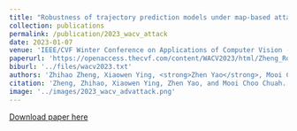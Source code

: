```yaml
---
title: "Robustness of trajectory prediction models under map-based attacks"
collection: publications
permalink: /publication/2023_wacv_attack
date: 2023-01-07
venue: 'IEEE/CVF Winter Conference on Applications of Computer Vision (WACV)'
paperurl: 'https://openaccess.thecvf.com/content/WACV2023/html/Zheng_Robustness_of_Trajectory_Prediction_Models_Under_Map-Based_Attacks_WACV_2023_paper.html'
biburl: '../files/wacv2023.txt'
authors: 'Zhihao Zheng, Xiaowen Ying, <strong>Zhen Yao</strong>, Mooi Choo Chuah'
citation: 'Zheng, Zhihao, Xiaowen Ying, Zhen Yao, and Mooi Choo Chuah. "Robustness of trajectory prediction models under map-based attacks." Proceedings of the IEEE/CVF Winter Conference on Applications of Computer Vision (WACV), 2023.'
image: '../images/2023_wacv_advattack.png'
---
```


[Download paper here](https://openaccess.thecvf.com/content/WACV2023/papers/Zheng_Robustness_of_Trajectory_Prediction_Models_Under_Map-Based_Attacks_WACV_2023_paper.pdf)
